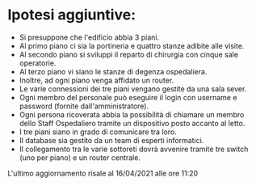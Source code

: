 # Ipotesi aggiuntive:
- Si presuppone che l'edificio abbia 3 piani.
- Al primo piano ci sia la portineria e quattro stanze adibite alle visite.
- Al secondo piano si sviluppi il reparto di chirurgia con cinque sale operatorie.
- Al terzo piano vi siano le stanze di degenza ospedaliera.
- Inoltre, ad ogni piano venga affidato un router.
- Le varie connessioni dei tre piani vengano gestite da una sala sever.
- Ogni membro del personale può eseguire il login con username e password (fornite dall'amministratore).
- Ogni persona ricoverata abbia la possibilità di chiamare un membro dello Staff Ospedaliero tramite un dispositivo posto accanto al letto.
- I tre piani siano in grado di comunicare tra loro.
- Il database sia gestito da un team di esperti informatici.
- Il collegamento tra le varie sottoreti dovrà avvenire tramite tre switch (uno per piano) e un router centrale.

L'ultimo aggiornamento risale al 16/04/2021 alle ore 11:20

